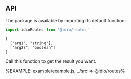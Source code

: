 
## API

The package is available by importing its default function:

```js
import idioRoutes from '@idio/routes'
```

```### idioRoutes
[
  ["arg1", "string"],
  ["arg2?", "boolean"]
]
```

Call this function to get the result you want.

%EXAMPLE: example/example.js, ../src => @idio/routes%
